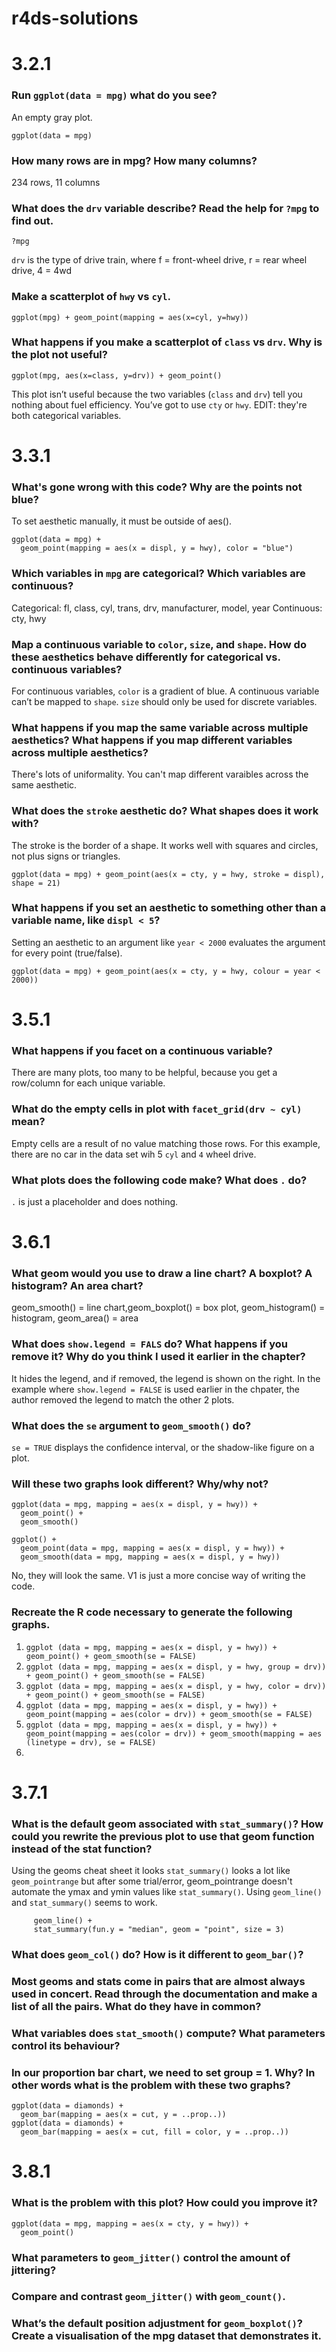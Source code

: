 # r4ds-solutions

# 3.2.1
### Run `ggplot(data = mpg)` what do you see?
An empty gray plot. 
```{r}
ggplot(data = mpg)
```

### How many rows are in mpg? How many columns?
234 rows, 11 columns

### What does the `drv` variable describe?  Read the help for `?mpg` to find out.
```{r}
?mpg
```
`drv` is the type of drive train, where f = front-wheel drive, r = rear wheel drive, 4 = 4wd

### Make a scatterplot of `hwy` vs `cyl`.
```{r}
ggplot(mpg) + geom_point(mapping = aes(x=cyl, y=hwy))
```

### What happens if you make a scatterplot of `class` vs `drv`. Why is the plot not useful?
```{r}
ggplot(mpg, aes(x=class, y=drv)) + geom_point()
```
This plot isn’t useful because the two variables (`class` and `drv`) tell you nothing about fuel efficiency. You’ve got to use `cty` or `hwy`. EDIT: they're both categorical variables.  

# 3.3.1
### What's gone wrong with this code? Why are the points not blue?
To set aesthetic manually, it must be outside of aes(). 
```{r}
ggplot(data = mpg) + 
  geom_point(mapping = aes(x = displ, y = hwy), color = "blue")
```

### Which variables in `mpg` are categorical? Which variables are continuous? 
Categorical: fl, class, cyl, trans, drv, manufacturer, model, year
Continuous: cty, hwy

### Map a continuous variable to `color`, `size`, and `shape`. How do these aesthetics behave differently for categorical vs. continuous variables? 
For continuous variables, `color` is a gradient of blue. A continuous variable can’t be mapped to `shape`. `size` should only be used for discrete variables. 

### What happens if you map the same variable across multiple aesthetics? What happens if you map different variables across multiple aesthetics?
There's lots of uniformality. You can't map different varaibles across the same aesthetic. 

### What does the `stroke` aesthetic do? What shapes does it work with?
The stroke is the border of a shape. It works well with squares and circles, not plus signs or triangles. 
```{r}
ggplot(data = mpg) + geom_point(aes(x = cty, y = hwy, stroke = displ), shape = 21)
```

### What happens if you set an aesthetic to something other than a variable name, like `displ < 5`?
Setting an aesthetic to an argument like `year < 2000` evaluates the argument for every point (true/false). 
```{r}
ggplot(data = mpg) + geom_point(aes(x = cty, y = hwy, colour = year < 2000))
```

# 3.5.1
### What happens if you facet on a continuous variable?
There are many plots, too many to be helpful, because you get a row/column for each unique variable.

### What do the empty cells in plot with `facet_grid(drv ~ cyl)` mean?
Empty cells are a result of no value matching those rows. For this example, there are no car in the data set wih 5 `cyl` and `4` wheel drive.

### What plots does the following code make? What does `.` do?
`.` is just a placeholder and does nothing. 

# 3.6.1
### What geom would you use to draw a line chart? A boxplot? A histogram? An area chart?
geom_smooth() = line chart,geom_boxplot() = box plot, geom_histogram() = histogram, geom_area() = area

### What does `show.legend = FALS` do? What happens if you remove it? Why do you think I used it earlier in the chapter?
It hides the legend, and if removed, the legend is shown on the right. In the example where `show.legend = FALSE` is used earlier in the chpater, the author removed the legend to match the other 2 plots.

### What does the `se` argument to `geom_smooth()` do?
`se = TRUE` displays the confidence interval, or the shadow-like figure on a plot. 

### Will these two graphs look different? Why/why not?
```
ggplot(data = mpg, mapping = aes(x = displ, y = hwy)) + 
  geom_point() + 
  geom_smooth()

ggplot() + 
  geom_point(data = mpg, mapping = aes(x = displ, y = hwy)) + 
  geom_smooth(data = mpg, mapping = aes(x = displ, y = hwy))
 ```
No, they will look the same. V1 is just a more concise way of writing the code. 

### Recreate the R code necessary to generate the following graphs.
1. `ggplot (data = mpg, mapping = aes(x = displ, y = hwy)) + geom_point() + geom_smooth(se = FALSE)`
2. `ggplot (data = mpg, mapping = aes(x = displ, y = hwy, group = drv)) + geom_point() + geom_smooth(se = FALSE)`
3. `ggplot (data = mpg, mapping = aes(x = displ, y = hwy, color = drv)) + geom_point() + geom_smooth(se = FALSE)`
4. `ggplot (data = mpg, mapping = aes(x = displ, y = hwy)) + geom_point(mapping = aes(color = drv)) + geom_smooth(se = FALSE)`
5. `ggplot (data = mpg, mapping = aes(x = displ, y = hwy)) + geom_point(mapping = aes(color = drv)) + geom_smooth(mapping = aes (linetype = drv), se = FALSE)`
6. 

# 3.7.1
### What is the default geom associated with `stat_summary()`? How could you rewrite the previous plot to use that geom function instead of the stat function?
Using the geoms cheat sheet it looks `stat_summary()` looks a lot like `geom_pointrange` but after some trial/error, geom_pointrange doesn't automate the ymax and ymin values like `stat_summary()`. Using  `geom_line()` and `stat_summary()` seems to work.

```ggplot(data = diamonds, mapping = aes(x = cut, y = depth)) +
     geom_line() +
     stat_summary(fun.y = "median", geom = "point", size = 3)
```
### What does `geom_col()` do? How is it different to `geom_bar()`?

### Most geoms and stats come in pairs that are almost always used in concert. Read through the documentation and make a list of all the pairs. What do they have in common?

### What variables does `stat_smooth()` compute? What parameters control its behaviour?

### In our proportion bar chart, we need to set group = 1. Why? In other words what is the problem with these two graphs?
```
ggplot(data = diamonds) + 
  geom_bar(mapping = aes(x = cut, y = ..prop..))
ggplot(data = diamonds) + 
  geom_bar(mapping = aes(x = cut, fill = color, y = ..prop..))
  ```
# 3.8.1
### What is the problem with this plot? How could you improve it?
```
ggplot(data = mpg, mapping = aes(x = cty, y = hwy)) + 
  geom_point()
  ```
### What parameters to `geom_jitter()` control the amount of jittering?

### Compare and contrast `geom_jitter()` with `geom_count()`.

### What’s the default position adjustment for `geom_boxplot()`? Create a visualisation of the mpg dataset that demonstrates it.
